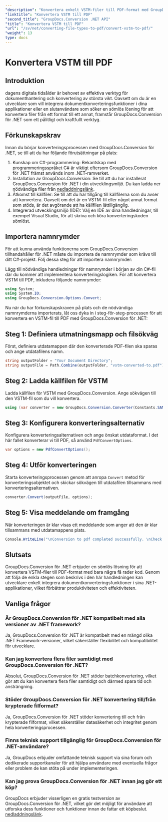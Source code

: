 ```yaml
---
"description": "Konvertera enkelt VSTM-filer till PDF-format med GroupDocs.Conversion för .NET. Effektivisera din dokumenthanteringsprocess med lätthet."
"linktitle": "Konvertera VSTM till PDF"
"second_title": "GroupDocs.Conversion .NET API"
"title": "Konvertera VSTM till PDF"
"url": "/sv/net/converting-file-types-to-pdf/convert-vstm-to-pdf/"
"weight": 13
type: docs
---
```

# Konvertera VSTM till PDF

## Introduktion
dagens digitala tidsålder är behovet av effektiva verktyg för dokumenthantering och konvertering av största vikt. Oavsett om du är en utvecklare som vill integrera dokumentkonverteringsfunktioner i dina applikationer eller en slutanvändare som söker en sömlös lösning för att konvertera filer från ett format till ett annat, framstår GroupDocs.Conversion för .NET som ett pålitligt och kraftfullt verktyg.
## Förkunskapskrav
Innan du börjar konverteringsprocessen med GroupDocs.Conversion för .NET, se till att du har följande förutsättningar på plats:
1. Kunskap om C#-programmering: Bekantskap med programmeringsspråket C# är viktigt eftersom GroupDocs.Conversion för .NET främst används inom .NET-ramverket.
2. Installation av GroupDocs.Conversion: Se till att du har installerat GroupDocs.Conversion för .NET i din utvecklingsmiljö. Du kan ladda ner nödvändiga filer från [nedladdningslänk](https://releases.groupdocs.com/conversion/net/).
3. Åtkomst till källfiler: Se till att du har tillgång till källfilerna som du avser att konvertera. Oavsett om det är en VSTM-fil eller något annat format som stöds, är det avgörande att ha källfilen lättillgänglig.
4. Integrerad utvecklingsmiljö (IDE): Välj en IDE av dina handledningar, till exempel Visual Studio, för att skriva och köra konverteringskoden sömlöst.

## Importera namnrymder
För att kunna använda funktionerna som GroupDocs.Conversion tillhandahåller för .NET måste du importera de namnrymder som krävs till ditt C#-projekt. Följ dessa steg för att importera namnrymder:

Lägg till nödvändiga handledningar för namnrymder i början av din C#-fil där du kommer att implementera konverteringslogiken. För att konvertera VSTM till PDF, inkludera följande namnrymder:
```csharp
using System;
using System.IO;
using GroupDocs.Conversion.Options.Convert;
```

Nu när du har förkunskapskraven på plats och de nödvändiga namnrymderna importerats, låt oss dyka in i steg-för-steg-processen för att konvertera en VSTM-fil till PDF med GroupDocs.Conversion för .NET:
## Steg 1: Definiera utmatningsmapp och filsökväg
Först, definiera utdatamappen där den konverterade PDF-filen ska sparas och ange utdatafilens namn.
```csharp
string outputFolder = "Your Document Directory";
string outputFile = Path.Combine(outputFolder, "vstm-converted-to.pdf");
```
## Steg 2: Ladda källfilen för VSTM
Ladda källfilen för VSTM med GroupDocs.Conversion. Ange sökvägen till den VSTM-fil som du vill konvertera.
```csharp
using (var converter = new GroupDocs.Conversion.Converter(Constants.SAMPLE_VSTM))
```
## Steg 3: Konfigurera konverteringsalternativ
Konfigurera konverteringsalternativen och ange önskat utdataformat. I det här fallet konverterar vi till PDF, så använd `PdfConvertOptions`.
```csharp
var options = new PdfConvertOptions();
```
## Steg 4: Utför konverteringen
Starta konverteringsprocessen genom att anropa `Convert` metod för konverteringsobjektet och skickar sökvägen till utdatafilen tillsammans med konverteringsalternativen.
```csharp
converter.Convert(outputFile, options);
```
## Steg 5: Visa meddelande om framgång
När konverteringen är klar visas ett meddelande som anger att den är klar tillsammans med utdatamappens plats.
```csharp
Console.WriteLine("\nConversion to pdf completed successfully. \nCheck output in {0}", outputFolder);
```

## Slutsats
GroupDocs.Conversion för .NET erbjuder en sömlös lösning för att konvertera VSTM-filer till PDF-format med bara några få rader kod. Genom att följa de enkla stegen som beskrivs i den här handledningen kan utvecklare enkelt integrera dokumentkonverteringsfunktioner i sina .NET-applikationer, vilket förbättrar produktiviteten och effektiviteten.
## Vanliga frågor
### Är GroupDocs.Conversion för .NET kompatibelt med alla versioner av .NET framework?
Ja, GroupDocs.Conversion för .NET är kompatibelt med en mängd olika .NET Framework-versioner, vilket säkerställer flexibilitet och kompatibilitet för utvecklare.
### Kan jag konvertera flera filer samtidigt med GroupDocs.Conversion för .NET?
Absolut, GroupDocs.Conversion för .NET stöder batchkonvertering, vilket gör att du kan konvertera flera filer samtidigt och därmed spara tid och ansträngning.
### Stöder GroupDocs.Conversion för .NET konvertering till/från krypterade filformat?
Ja, GroupDocs.Conversion för .NET stöder konvertering till och från krypterade filformat, vilket säkerställer datasäkerhet och integritet genom hela konverteringsprocessen.
### Finns teknisk support tillgänglig för GroupDocs.Conversion för .NET-användare?
Ja, GroupDocs erbjuder omfattande teknisk support via sina forum och dedikerade supportkanaler för att hjälpa användare med eventuella frågor eller problem de kan stöta på under implementeringen.
### Kan jag prova GroupDocs.Conversion för .NET innan jag gör ett köp?
GroupDocs erbjuder visserligen en gratis testversion av GroupDocs.Conversion för .NET, vilket gör det möjligt för användare att utforska dess funktioner och funktioner innan de fattar ett köpbeslut. [nedladdningslänk](https://releases.groupdocs.com/conversion/net/).